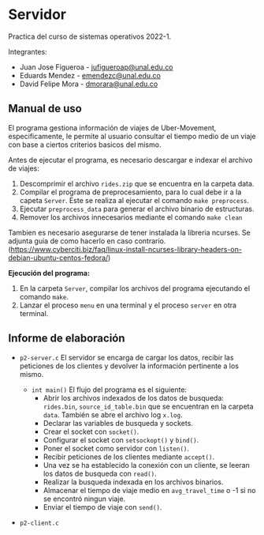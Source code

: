 # Servidor 


Practica del curso de sistemas operativos 2022-1.

Integrantes:
- Juan Jose Figueroa - jufigueroap@unal.edu.co
- Eduards Mendez - emendezc@unal.edu.co
- David Felipe Mora - dmorara@unal.edu.co

## **Manual de uso**

El programa gestiona información de viajes de Uber-Movement, especificamente, le permite al usuario consultar el tiempo medio de un viaje 
con base a ciertos criterios basicos del mismo.

Antes de ejecutar el programa, es necesario descargar e indexar el archivo de viajes:

1. Descomprimir el archivo `rides.zip` que se encuentra en la carpeta data.
2. Compilar el programa de preprocesamiento, para lo cual debe ir a la capeta `Server`. Este se realiza al ejecutar el comando `make preprocess`.
3. Ejecutar `preprocess_data` para generar el archivo binario de estructuras.
4. Remover los archivos innecesarios mediante el comando `make clean`

Tambien es necesario asegurarse de tener instalada la libreria ncurses. Se adjunta guia de como hacerlo en caso contrario. (https://www.cyberciti.biz/faq/linux-install-ncurses-library-headers-on-debian-ubuntu-centos-fedora/)

**Ejecución del programa:**

1. En la carpeta `Server`, compilar los archivos del programa ejecutando el comando `make`.
2. Lanzar el proceso `menu` en una terminal y el proceso `server` en otra terminal.

## **Informe de elaboración**

- `p2-server.c`
    El servidor se encarga de cargar los datos, recibir las peticiones de los clientes y devolver la información pertinente a los mismo.
    - `int main()`
    El flujo del programa es el siguiente:
        - Abrir los archivos indexados de los datos de busqueda: `rides.bin`, `source_id_table.bin` que se encuentran en la carpeta `data`. También se abre el archivo log `x.log`.
        - Declarar las variables de busqueda y sockets.
        - Crear el socket con `socket()`.
        - Configurar el socket con `setsockopt()` y `bind()`.
        - Poner el socket como servidor con `listen()`.
        - Recibir peticiones de los clientes mediante `accept()`.
        - Una vez se ha establecido la conexión con un cliente, se leeran los datos de busqueda con `read()`.
        - Realizar la busqueda indexada en los archivos binarios.
        - Almacenar el tiempo de viaje medio en `avg_travel_time` o -1 si no se encontró ningun viaje.
        - Enviar el tiempo de viaje con `send()`.

- `p2-client.c`
